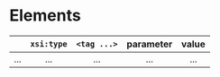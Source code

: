 # Elements
| | `xsi:type` | `<tag ...>` | parameter | value |
|:-:|:-:|:-:|:-:|:-:|
| ... | ... | ... | ... | ... |